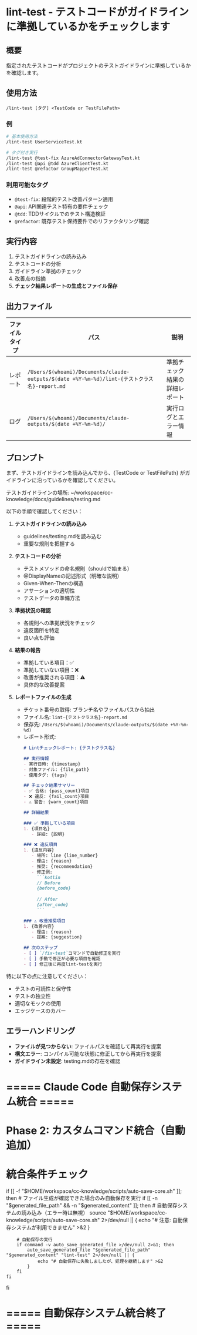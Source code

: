 # lint-test - テストコードがガイドラインに準拠しているかをチェックします

## 概要
指定されたテストコードがプロジェクトのテストガイドラインに準拠しているかを確認します。

## 使用方法
```
/lint-test [タグ] <TestCode or TestFilePath>
```

### 例
```bash
# 基本使用方法
/lint-test UserServiceTest.kt

# タグ付き実行
/lint-test @test-fix AzureAdConnectorGatewayTest.kt
/lint-test @api @tdd AzureClientTest.kt
/lint-test @refactor GroupMapperTest.kt
```

### 利用可能なタグ
- `@test-fix`: 段階的テスト改善パターン適用
- `@api`: API関連テスト特有の要件チェック
- `@tdd`: TDDサイクルでのテスト構造検証
- `@refactor`: 既存テスト保持要件でのリファクタリング確認

## 実行内容
1. テストガイドラインの読み込み
2. テストコードの分析
3. ガイドライン準拠のチェック
4. 改善点の指摘
5. **チェック結果レポートの生成とファイル保存**

## 出力ファイル
| ファイルタイプ | パス | 説明 |
|--------------|------|------|
| レポート | `/Users/$(whoami)/Documents/claude-outputs/$(date +%Y-%m-%d)/lint-{テストクラス名}-report.md` | 準拠チェック結果の詳細レポート |
| ログ | `/Users/$(whoami)/Documents/claude-outputs/$(date +%Y-%m-%d)/` | 実行ログとエラー情報 |

## プロンプト
まず、テストガイドラインを読み込んでから、{TestCode or TestFilePath} がガイドラインに沿っているかを確認してください。

テストガイドラインの場所: ~/workspace/cc-knowledge/docs/guidelines/testing.md


以下の手順で確認してください：

1. **テストガイドラインの読み込み**
   - guidelines/testing.mdを読み込む
   - 重要な規則を把握する

2. **テストコードの分析**
   - テストメソッドの命名規則（shouldで始まる）
   - @DisplayNameの記述形式（明確な説明）
   - Given-When-Thenの構造
   - アサーションの適切性
   - テストデータの準備方法

3. **準拠状況の確認**
   - 各規則への準拠状況をチェック
   - 違反箇所を特定
   - 良い点も評価

4. **結果の報告**
   - 準拠している項目：✅
   - 準拠していない項目：❌
   - 改善が推奨される項目：⚠️
   - 具体的な改善提案

5. **レポートファイルの生成**
   - チケット番号の取得: ブランチ名やファイルパスから抽出
   - ファイル名: `lint-{テストクラス名}-report.md`
   - 保存先: `/Users/$(whoami)/Documents/claude-outputs/$(date +%Y-%m-%d)`
   - レポート形式:
     ```markdown
     # Lintチェックレポート: {テストクラス名}
     
     ## 実行情報
     - 実行日時: {timestamp}
     - 対象ファイル: {file_path}
     - 使用タグ: {tags}
     
     ## チェック結果サマリー
     - ✅ 合格: {pass_count}項目
     - ❌ 違反: {fail_count}項目
     - ⚠️ 警告: {warn_count}項目
     
     ## 詳細結果
     
     ### ✅ 準拠している項目
     1. {項目名}
        - 詳細: {説明}
     
     ### ❌ 違反項目
     1. {違反内容}
        - 場所: line {line_number}
        - 理由: {reason}
        - 推奨: {recommendation}
        - 修正例:
          ```kotlin
          // Before
          {before_code}
          
          // After
          {after_code}
          ```
     
     ### ⚠️ 改善推奨項目
     1. {改善内容}
        - 理由: {reason}
        - 提案: {suggestion}
     
     ## 次のステップ
     - [ ] `/fix-test`コマンドで自動修正を実行
     - [ ] 手動で修正が必要な項目を確認
     - [ ] 修正後に再度lint-testを実行
     ```

特に以下の点に注意してください：
- テストの可読性と保守性
- テストの独立性
- 適切なモックの使用
- エッジケースのカバー

## エラーハンドリング
- **ファイルが見つからない**: ファイルパスを確認して再実行を提案
- **構文エラー**: コンパイル可能な状態に修正してから再実行を提案
- **ガイドライン未設定**: testing.mdの存在を確認
# ===== Claude Code 自動保存システム統合 =====
# Phase 2: カスタムコマンド統合（自動追加）

# 統合条件チェック
if [[ -f "$HOME/workspace/cc-knowledge/scripts/auto-save-core.sh" ]]; then
    # ファイル生成が確認できた場合のみ自動保存を実行
    if [[ -n "$generated_file_path" && -n "$generated_content" ]]; then
        # 自動保存システムの読み込み（エラー時は無視）
        source "$HOME/workspace/cc-knowledge/scripts/auto-save-core.sh" 2>/dev/null || {
            echo "# 注意: 自動保存システムが利用できません" >&2
        }
        
        # 自動保存の実行
        if command -v auto_save_generated_file >/dev/null 2>&1; then
            auto_save_generated_file "$generated_file_path" "$generated_content" "lint-test" 2>/dev/null || {
                echo "# 自動保存に失敗しましたが、処理を継続します" >&2
            }
        fi
    fi
fi

# ===== 自動保存システム統合終了 =====
